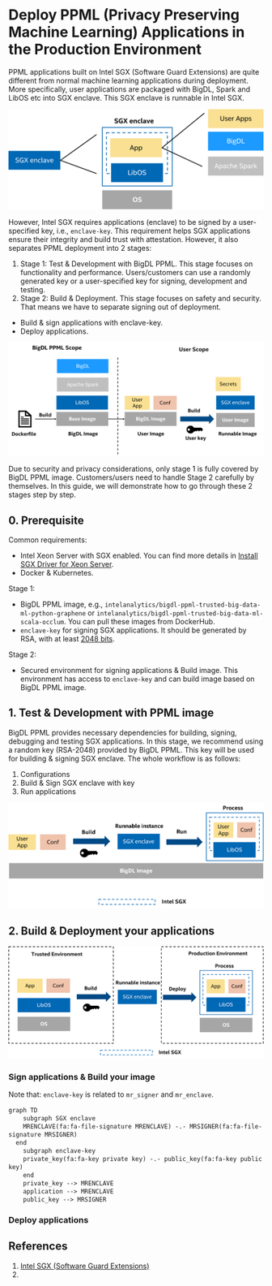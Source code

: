 # Deploy PPML (Privacy Preserving Machine Learning) Applications in the Production Environment

PPML applications built on Intel SGX (Software Guard Extensions) are quite different from normal machine learning applications during deployment. More specifically, user applications are packaged with BigDL, Spark and LibOS etc into SGX enclave. This SGX enclave is runnable in Intel SGX.

![](../images/ppml_sgx_enclave.png)

However, Intel SGX requires applications (enclave) to be signed by a user-specified key, i.e., `enclave-key`. This requirement helps SGX applications ensure their integrity and build trust with attestation. However, it also separates PPML deployment into 2 stages:

1. Stage 1: Test & Development with BigDL PPML. This stage focuses on functionality and performance. Users/customers can use a randomly generated key or a user-specified key for signing, development and testing.
2. Stage 2: Build & Deployment. This stage focuses on safety and security. That means we have to separate signing out of deployment.
  * Build & sign applications with enclave-key.
  * Deploy applications.

![](../images/ppml_scope.png)

Due to security and privacy considerations, only stage 1 is fully covered by BigDL PPML image. Customers/users need to handle Stage 2 carefully by themselves. In this guide, we will demonstrate how to go through these 2 stages step by step.

## 0. Prerequisite

Common requirements:

* Intel Xeon Server with SGX enabled. You can find more details in [Install SGX Driver for Xeon Server](https://bigdl.readthedocs.io/en/latest/doc/PPML/QuickStart/install_sgx_driver.html).
* Docker & Kubernetes.

Stage 1:

* BigDL PPML image, e.g., `intelanalytics/bigdl-ppml-trusted-big-data-ml-python-graphene` or `intelanalytics/bigdl-ppml-trusted-big-data-ml-scala-occlum`. You can pull these images from DockerHub.
* `enclave-key` for signing SGX applications. It should be generated by RSA, with at least [2048 bits](https://en.wikipedia.org/wiki/RSA_numbers#RSA-2048).

Stage 2:

* Secured environment for signing applications & Build image. This environment has access to `enclave-key` and can build image based on BigDL PPML image.


## 1. Test & Development with PPML image

BigDL PPML provides necessary dependencies for building, signing, debugging and testing SGX applications. In this stage, we recommend using a random key (RSA-2048) provided by BigDL PPML. This key will be used for building & signing SGX enclave. The whole workflow is as follows:

1. Configurations
2. Build & Sign SGX enclave with key
3. Run applications

![](../images/ppml_test_dev.png)


## 2. Build & Deployment your applications

![](../images/ppml_build_deploy.png)

### Sign applications & Build your image

Note that: `enclave-key` is related to `mr_signer` and `mr_enclave`.


```mermaid
graph TD
	subgraph SGX enclave
	MRENCLAVE(fa:fa-file-signature MRENCLAVE) -.- MRSIGNER(fa:fa-file-signature MRSIGNER)
  end
	subgraph enclave-key
	private_key(fa:fa-key private key) -.- public_key(fa:fa-key public key)
	end
	private_key --> MRENCLAVE
	application --> MRENCLAVE
	public_key --> MRSIGNER
```


### Deploy applications

## References

1. [Intel SGX (Software Guard Extensions)](https://www.intel.com/content/www/us/en/developer/tools/software-guard-extensions/overview.html)
2. 